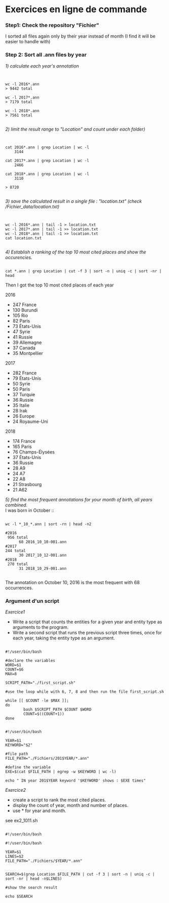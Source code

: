 # Exercices en ligne de commande

### Step1: Check the repository "Fichier"

I sorted all files again only by their year instead of month (I find it will be easier to handle with)

### Step 2: Sort all .ann files by year  
*1) calculate each year's annotation*  
<pre><code>

wc -l 2016*.ann
> 9442 total

wc -l 2017*.ann
> 7179 total

wc -l 2018*.ann
> 7561 total

</code></pre>
  
*2) limit the result range to "Location" and count under each folder)*  
<pre><code>

cat 2016*.ann | grep Location | wc -l
    3144

cat 2017*.ann | grep Location | wc -l
    2466

cat 2018*.ann | grep Location | wc -l
    3110

> 8720

</pre></code>
  
*3) save the calculated result in a single file : "location.txt" (check /Fichier_data/location.txt)*

<pre><code>

wc -l 2016*.ann | tail -1 > location.txt
wc -l 2017*.ann | tail -1 >> location.txt
wc -l 2018*.ann | tail -1 >> location.txt
cat location.txt

</pre></code>
  
*4) Establish a ranking of the top 10 most cited places and show the occurencies.*  
<pre><code>
cat *.ann | grep Location | cut -f 3 | sort -n | uniq -c | sort -nr | head
</pre></code>
Then I got the top 10 most cited places of each year

2016

- 247 France
- 130 Burundi
- 105 Rio
- 82 Paris
- 73 États-Unis
- 47 Syrie
- 41 Russie
- 39 Allemagne
- 37 Canada
- 35 Montpellier

2017

- 282 France
- 79 États-Unis
- 50 Syrie
- 50 Paris
- 37 Turquie
- 36 Russie
- 35 Italie
- 28 Irak
- 26 Europe
- 24 Royaume-Uni

2018

- 174 France
- 165 Paris
- 76 Champs-Élysées
- 37 États-Unis
- 36 Russie
- 28 A9
- 24 A7
- 22 A8
- 21 Strasbourg
- 21 A62
  
*5) find the most frequent annotations for your month of birth, all years combined.*  
I was born in October ::
<pre><code>
wc -l *_10_*.ann | sort -rn | head -n2

#2016
 956 total
      68 2016_10_10-001.ann
#2017
244 total
      30 2017_10_12-001.ann
#2018
 270 total
      31 2018_10_29-001.ann
     
</pre></code>
The annotation on October 10, 2016 is the most frequent with 68 occurrences.

### Argument d'un script
*Exercice1*   
- Write a script that counts the entities for a given year and entity type as arguments to the program.
- Write a second script that runs the previous script three times, once for each year, taking the entity type as an argument.
<pre><code>
#!/user/bin/bash

#declare the variables
WORD=$1   
COUNT=$6
MAX=8

SCRIPT_PATH="./first_script.sh"

#use the loop while with 6, 7, 8 and then run the file first_script.sh

while [[ $COUNT -le $MAX ]];
do
        bash $SCRIPT_PATH $COUNT $WORD
        COUNT=$((COUNT+1))
done
</pre></code>


<pre><code>
#!/user/bin/bash

YEAR=$1
KEYWORD="$2"

#file path
FILE_PATH="./Fichiers/201$YEAR/*.ann"

#define the variable
EXE=$(cat $FILE_PATH | egrep -w $KEYWORD | wc -l)

echo " IN year 201$YEAR keyword '$KEYWORD' shows : $EXE times"
</pre></code>

*Exercice2*  
- create a script to rank the most cited places.
- display the count of year, month and number of places.
- use * for year and month.

see ex2_1011.sh

<pre><code>
#!/user/bin/bash

#!/user/bin/bash

YEAR=$1
LINES=$2
FILE_PATH="./Fichiers/$YEAR/*.ann"


SEARCH=$(grep Location $FILE_PATH | cut -f 3 | sort -n | uniq -c | sort -nr | head -n$LINES)

#show the search result

echo $SEARCH

</pre></code> 
